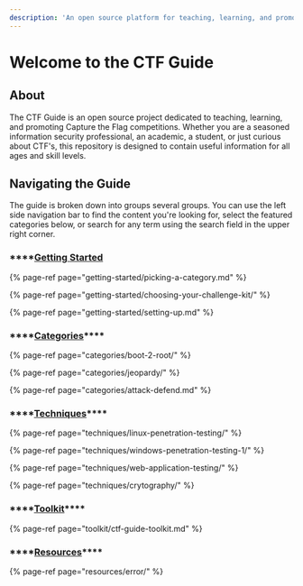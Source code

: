```yaml
---
description: 'An open source platform for teaching, learning, and promoting Capture the Flag'
---
```


# Welcome to the CTF Guide

## About

The CTF Guide is an open source project dedicated to teaching, learning, and promoting Capture the Flag competitions. Whether you are a seasoned information security professional, an academic, a student, or just curious about CTF's, this repository  is designed to contain useful information for all ages and skill levels. 

## Navigating the Guide

The guide is broken down into groups several groups. You can use the left side navigation bar to find the content you're looking for, select the featured categories below, or search for any term using the search field in the upper right corner.

### \*\*\*\*[**Getting** **Started** ](getting-started/getting-started.md)

{% page-ref page="getting-started/picking-a-category.md" %}

{% page-ref page="getting-started/choosing-your-challenge-kit/" %}

{% page-ref page="getting-started/setting-up.md" %}

### \*\*\*\*[**Categories**](categories/categories.md)\*\*\*\*

{% page-ref page="categories/boot-2-root/" %}

{% page-ref page="categories/jeopardy/" %}

{% page-ref page="categories/attack-defend.md" %}

### \*\*\*\*[**Techniques**](techniques/techniques.md)\*\*\*\*

{% page-ref page="techniques/linux-penetration-testing/" %}

{% page-ref page="techniques/windows-penetration-testing-1/" %}

{% page-ref page="techniques/web-application-testing/" %}

{% page-ref page="techniques/crytography/" %}

### \*\*\*\*[**Toolkit**](toolkit/ctf-guide-toolkit.md)\*\*\*\*

{% page-ref page="toolkit/ctf-guide-toolkit.md" %}

### \*\*\*\*[**Resources**](techniques/windows-penetration-testing-1/windows-penetration-testing-resources.md)\*\*\*\*

{% page-ref page="resources/error/" %}



